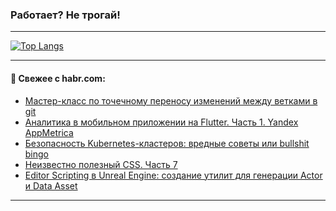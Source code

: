 ### Работает? Не трогай!

---
<!--
#### 🛠️ Technical stack:

![Java](https://img.shields.io/badge/Java-informational?logo=Oracle&style=flat&logoColor=white&color=FF4500)
![Kotlin](https://img.shields.io/badge/Kotlin-informational?logo=Kotlin&style=flat&logoColor=white&color=774D97)
![TS](https://img.shields.io/badge/TypeScript-informational?logo=typeScript&style=flat&logoColor=black&color=017acc)
![Python](https://img.shields.io/badge/Python-informational?logo=Python&style=flat&logoColor=black&color=ffdd54) <br>
![Spring](https://img.shields.io/badge/Spring-informational?logo=Spring&style=flat&logoColor=white&color=6DB33F) 
![SpringBoot](https://img.shields.io/badge/SpringBoot-informational?logo=SpringBoot&style=flat&logoColor=white&color=6DB33F)
![Nest](https://img.shields.io/badge/NestJS-informational?logo=NestJS&style=flat&logoColor=white&color=E0234E) 
![NodeJS](https://img.shields.io/badge/NodeJS-informational?logo=node.js&style=flat&logoColor=white&color=70A760)<br>
![PostgreSQL](https://img.shields.io/badge/PostgreSQL-informational?logo=PostgreSQL&style=flat&logoColor=white&color=DAA520)
![MongoDB](https://img.shields.io/badge/MongoDB-informational?logo=MongoDB&style=flat&logoColor=white&color=870000)
![Apache](https://img.shields.io/badge/Apache-informational?logo=apache&style=flat&logoColor=white&color=f74e28)

___ 
-->

<!--- #### 🛠️ : --->

[![Top Langs](https://github-readme-stats-82jvfl3w3-advtsettinggmailcoms-projects.vercel.app/api/top-langs/?username=zloylis&langs_count=10&hide_title=true&title_color=e6edf3&size_weight=0.5&count_weight=0.5&layout=compact&hide_progress=true&hide_border=true&theme=dracula)](https://github.com/zloylis)

<!---


####  :octocat:&nbsp;&nbsp; Статистика:

![GitHub stats](https://github-readme-stats-u2qms2cxw-advtsettinggmailcoms-projects.vercel.app/api?username=zloylis&show_icons=true&hide_border=true&theme=dracula&title_color=e6edf3&include_all_commits=true&count_private=true&hide_rank=false&hide_title=true&rank_icon=github)
-->
---

#### 💬 Свежее с habr.com:

<!-- BLOG-POST-LIST:START -->
- [Мастер-класс по точечному переносу изменений между ветками в git](https://habr.com/ru/articles/875258/?utm_source=habrahabr&utm_medium=rss&utm_campaign=875258)
- [Аналитика в мобильном приложении на Flutter. Часть 1. Yandex AppMetrica](https://habr.com/ru/articles/873920/?utm_source=habrahabr&utm_medium=rss&utm_campaign=873920)
- [Безопасность Kubernetes-кластеров: вредные советы или bullshit bingo](https://habr.com/ru/companies/oleg-bunin/articles/875114/?utm_source=habrahabr&utm_medium=rss&utm_campaign=875114)
- [Неизвестно полезный CSS. Часть 7](https://habr.com/ru/companies/ruvds/articles/873348/?utm_source=habrahabr&utm_medium=rss&utm_campaign=873348)
- [Editor Scripting в Unreal Engine: создание утилит для генерации Actor и Data Asset](https://habr.com/ru/articles/874278/?utm_source=habrahabr&utm_medium=rss&utm_campaign=874278)
<!-- BLOG-POST-LIST:END -->

---
